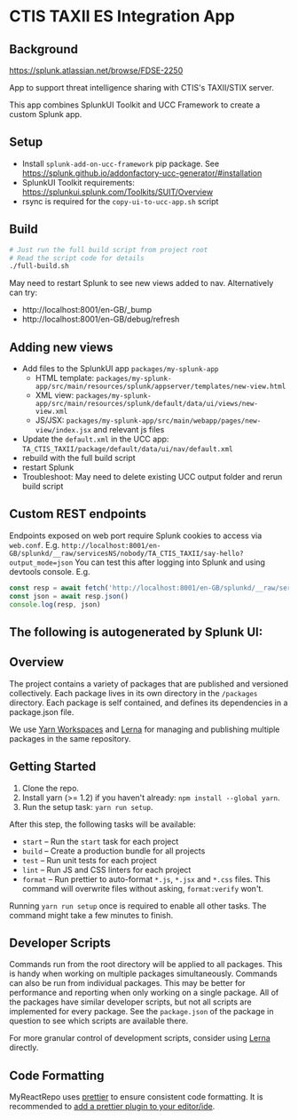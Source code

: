 # CTIS TAXII ES Integration App
## Background
https://splunk.atlassian.net/browse/FDSE-2250

App to support threat intelligence sharing with CTIS's TAXII/STIX server.

This app combines SplunkUI Toolkit and UCC Framework to create a custom Splunk app.

## Setup
- Install `splunk-add-on-ucc-framework` pip package. See https://splunk.github.io/addonfactory-ucc-generator/#installation
- SplunkUI Toolkit requirements: https://splunkui.splunk.com/Toolkits/SUIT/Overview
- rsync is required for the `copy-ui-to-ucc-app.sh` script
 
## Build
```bash
# Just run the full build script from project root
# Read the script code for details
./full-build.sh
```

May need to restart Splunk to see new views added to nav.
Alternatively can try:
- http://localhost:8001/en-GB/_bump
- http://localhost:8001/en-GB/debug/refresh

## Adding new views
- Add files to the SplunkUI app `packages/my-splunk-app`
  - HTML template: `packages/my-splunk-app/src/main/resources/splunk/appserver/templates/new-view.html`
  - XML view: `packages/my-splunk-app/src/main/resources/splunk/default/data/ui/views/new-view.xml`
  - JS/JSX: `packages/my-splunk-app/src/main/webapp/pages/new-view/index.jsx` and relevant js files
- Update the `default.xml` in the UCC app: `TA_CTIS_TAXII/package/default/data/ui/nav/default.xml`
- rebuild with the full build script
- restart Splunk
- Troubleshoot: May need to delete existing UCC output folder and rerun build script

## Custom REST endpoints
Endpoints exposed on web port require Splunk cookies to access via `web.conf`.
E.g. `http://localhost:8001/en-GB/splunkd/__raw/servicesNS/nobody/TA_CTIS_TAXII/say-hello?output_mode=json`
You can test this after logging into Splunk and using devtools console.
E.g.
```javascript
const resp = await fetch('http://localhost:8001/en-GB/splunkd/__raw/servicesNS/nobody/TA_CTIS_TAXII/say-hello?output_mode=json')
const json = await resp.json()
console.log(resp, json)
```

## The following is autogenerated by Splunk UI:

## Overview

The project contains a variety of packages that are published and versioned collectively. Each package lives in its own 
directory in the `/packages` directory. Each package is self contained, and defines its dependencies in a package.json file.

We use [Yarn Workspaces](https://yarnpkg.com/lang/en/docs/workspaces/) and [Lerna](https://github.com/lerna/lerna) for
managing and publishing multiple packages in the same repository.


## Getting Started

1. Clone the repo.
2. Install yarn (>= 1.2) if you haven't already: `npm install --global yarn`.
3. Run the setup task: `yarn run setup`.

After this step, the following tasks will be available:

* `start` – Run the `start` task for each project
* `build` – Create a production bundle for all projects
* `test` – Run unit tests for each project
* `lint` – Run JS and CSS linters for each project
* `format` – Run prettier to auto-format `*.js`, `*.jsx` and `*.css` files. This command will overwrite files without 
asking, `format:verify` won't.

Running `yarn run setup` once is required to enable all other tasks. The command might take a few minutes to finish.


## Developer Scripts

Commands run from the root directory will be applied to all packages. This is handy when working on multiple packages 
simultaneously. Commands can also be run from individual packages. This may be better for performance and reporting when
 only working on a single package. All of the packages have similar developer scripts, but not all scripts are implemented 
 for every package. See the `package.json` of the package in question to see which scripts are available there.

For more granular control of development scripts, consider using [Lerna](https://github.com/lerna/lerna) directly.


## Code Formatting

MyReactRepo uses [prettier](https://github.com/prettier/prettier) to ensure consistent code formatting. It is recommended
 to [add a prettier plugin to your editor/ide](https://github.com/prettier/prettier#editor-integration).
